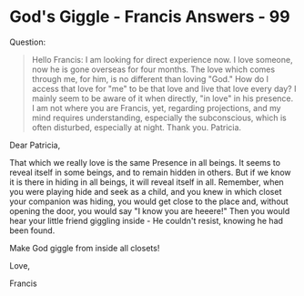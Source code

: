 # God's Giggle - Francis Answers - 99

Question:

>Hello Francis: I am looking for direct experience now. I love someone, now he is gone overseas for four months. The love which comes through me, for him, is no different than loving "God." How do I access that love for "me" to be that love and live that love every day? I mainly seem to be aware of it when directly, "in love" in his presence. I am not where you are Francis, yet, regarding projections, and my mind requires understanding, especially the subconscious, which is often disturbed, especially at night. Thank you. Patricia.

Dear Patricia,

That which we really love is the same Presence in all beings. It seems to reveal itself in some beings, and to remain hidden in others. But if we know it is there in hiding in all beings, it will reveal itself in all. Remember, when you were playing hide and seek as a child, and you knew in which closet your companion was hiding, you would get close to the place and, without opening the door, you would say "I know you are heeere!" Then you would hear your little friend giggling inside - He couldn't resist, knowing he had been found.

Make God giggle from inside all closets!

Love,

Francis

